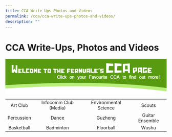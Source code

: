 ```yaml
---
title: CCA Write Ups Photos and Videos
permalink: /cca/cca-write-ups-photos-and-videos/
description: ""
---
```

# CCA Write-Ups, Photos and Videos

![](/images/Cca/CCA-Hdr.png)

|                 |                       |                         |                     |
|:---------------:|:---------------------:|:-----------------------:|:-------------------:|
|   Art Club      | Infocomm Club (Media) |  Environmental Science  |      Scouts<br>     |
|    Percussion   |         Dance         |           Guzheng       | Guitar Ensemble<br> |
|  Basketball     |        Badminton      |         Floorball       |         Wushu       |